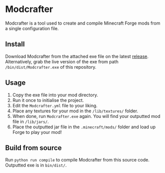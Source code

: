 # Modcrafter

Modcrafter is a tool used to create and compile Minecraft Forge mods from a single configuration file.

## Install

Download Modcrafter from the attached exe file on the latest [release](https://github.com/Nixinova/Modcrafter/releases).
Alternatively, grab the live version of the exe from path `/bin/dist/Modcrafter.exe` of this repository.

## Usage

1. Copy the exe file into your mod directory.
2. Run it once to initialise the project.
3. Edit the `Modcrafter.yml` file to your liking.
4. Place any textures for your mod in the `/lib/textures/` folder.
5. When done, run `Modcrafter.exe` again. You will find your outputted mod file in `/lib/jars/`.
6. Place the outputted jar file in the `.minecraft/mods/` folder and load up Forge to play your mod!

## Build from source

Run `python run compile` to compile Modcrafter from this source code. Outputted exe is in `bin/dist/`.
